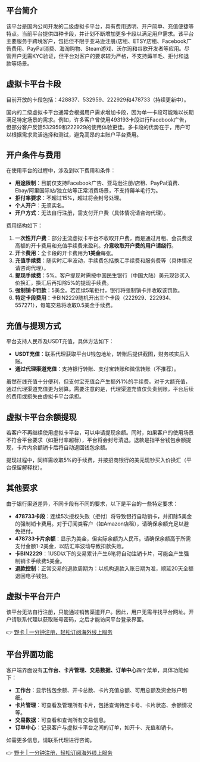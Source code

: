 ## **平台简介**

该平台是国内公司开发的二级虚拟卡平台，具有费用透明、开户简单、充值便捷等特点。当前平台提供四种卡段，并计划不断增加更多卡段以满足用户需求。该平台主要服务于跨境客户，包括但不限于亚马逊注册/店租、ETSY店租、Facebook广告费用、PayPal消费、海淘购物、Steam游戏、沃尔玛和谷歌开发者等应用。尽管开户无需KYC验证，但平台对客户的要求较为严格，不支持薅羊毛、拒付和退款等场景。

## **虚拟卡平台卡段**

目前开放的卡段包括：428837、532959、222929和478733（持续更新中）。 

国内的二级虚拟卡平台通常会根据用户需求增加卡段，因为单一卡段可能难以长期满足特定场景的需求。例如，许多客户曾使用493193卡段进行Facebook广告，但部分客户反馈532959和222929的使用体验更佳。多卡段的优势在于，用户可以根据需求灵活选择和测试，避免高昂的主账户平台费用。

## **开户条件与费用**

在使用平台的过程中，涉及到以下费用和条件：

- **用途限制**：目前仅支持Facebook广告、亚马逊注册/店租、PayPal消费、Ebay/阿里国际站/独立站等正常消费场景，不支持薅羊毛行为。
- **拒付率要求**：不超过15%，超过将会封号处理。
- **个人开户**：无须实名。
- **开户方式**：无法自行注册，需支付开户费（具体情况请咨询代理）。

费用结构如下：

1. **一次性开户费**：部分主流虚拟卡平台不收取开户费，而是通过月租、会员费或高额的开卡费用和充值手续费来盈利。**介意收取开户费的用户请绕行**。
2. **开卡费用**：全卡段的开卡费用为**1美金**每张。
3. **充值手续费**：随实时汇率波动，手续费包括换汇手续费和服务费等（具体情况请咨询代理）。
4. **提现手续费**：5%。客户提现时需按中国民生银行（中国大陆）美元现钞买入价换汇，换汇后再扣除5%的提现手续费。
5. **强制销卡罚款**：5美金。若连续5笔拒付，银行将强制销卡并收取该罚款。
6. **特定卡段费用**：卡BIN2229随机开出三个卡段（222929、222934、557271），每笔交易将收取0.5美金手续费。

## **充值与提现方式**

平台支持人民币及USDT充值，具体方法如下：

- **USDT充值**：联系代理获取平台U钱包地址，转账后提供截图，财务核实后入账。
- **通过代理渠道充值**：支持银行转账、支付宝转账和微信转账（不推荐）。

虽然在线充值十分便利，但支付宝充值会产生额外1%的手续费。对于大额充值，通过代理渠道充值更为划算。需要注意的是，代理渠道充值仅负责到账，平台后续的费用或损失由虚拟卡平台承担。

## **虚拟卡平台余额提现**

若客户不再继续使用虚拟卡平台，可以申请提现余额。同时，如果客户的使用场景不符合平台要求（如拒付率超标），平台将会封号清退。退款是指平台钱包余额提现，卡片内余额销卡后将自动退回钱包余额。

提现过程中，同样需收取5%的手续费，并按招商银行的美元现钞买入价换汇（平台保留解释权）。

## **其他要求**

由于银行渠道差异，不同卡段有不同的要求，以下是平台的一些特定要求：

- **478733卡段**：连续5次授权失败（拒付）将导致银行自动销卡，并扣除5美金的强制销卡费用。对于订阅类客户（如Amazon店租），请确保余额充足以避免拒付。
- **478733卡片余额**：显示为美金，但实际余额为人民币。请确保余额高于所需支付金额1-2美金，以防汇率波动导致扣款失败。
- **卡BIN2229**：1USD以下的交易累计产生6笔将自动注销卡片，可能会产生强制销卡手续费5美金。
- **退款控制**：正常交易的退款周期为：以机构退款入账日期为准，顺延20天全额退回电子钱包。

## **虚拟卡平台开户**

该平台无法自行注册，只能通过销售渠道开户。因此，用户无需寻找平台网址。开户请联系代理以获取账号密码，之后才能访问平台登录界面。

👉 [野卡 | 一分钟注册，轻松订阅海外线上服务](https://bit.ly/bewildcard)

## **平台界面功能**

客户端界面设有**工作台、卡片管理、交易数据、订单中心**四个菜单，具体功能如下：

- **工作台**：显示钱包余额、开卡总数、卡片充值总额、可用总额及资金账户明细。
- **卡片管理**：可查看及管理所有卡片，包括查询特定卡号、卡片状态、余额情况等。
- **交易数据**：可查看和查询所有交易信息。
- **订单中心**：记录客户与虚拟卡平台之间的订单，如开卡、充值和销卡。

如需更多信息，请联系代理进行咨询。

👉 [野卡 | 一分钟注册，轻松订阅海外线上服务](https://bit.ly/bewildcard)